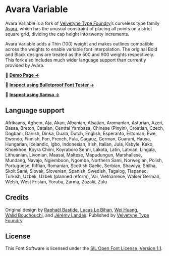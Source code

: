 # Avara Variable

Avara Variable is a fork of [Velvetyne Type Foundry][vtf]’s curveless type family [Avara][avr], which has the unusual constraint of placing all points on a strict square grid, dividing the cap height into twenty increments.

Avara Variable adds a Thin (100) weight and makes outlines compatible across the weights to enable variable font interpolation. The original Bold and Black designs are treated as the 500 and 900 weights respectively. This fork also includes much wider language support than currently provided by Avara.

👀 [**Demo Page →**][demo]

🔬 [**Inspect using Bulletproof Font Tester →**][bulletproof]

🔬 [**Inspect using Samsa →**][samsa]

## Language support

Afrikaans, Aghem, Aja, Akan, Albanian, Alsatian, Aromanian, Asturian,
Azeri, Basaa, Breton, Catalan, Central Yambasa, Chinese (Pinyin),
Croatian, Czech, Dagbani, Danish, Dinka, Duala, Dutch, English,
Esperanto, Estonian, Ewe, Ewondo, Finnish, Fon, French, Fula, Gagauz,
German, Guarani, Hausa, Hungarian, Icelandic, Igbo, Indonesian, Irish,
Italian, Jula, Kabyle, Kako, Khoekhoe, Koyra Chiini, Koyraboro Senni,
Lakota, Latin, Latvian, Lingala, Lithuanian, Livonian, Maasai,
Maltese, Mapudungun, Marshallese, Mundang, Navajo, Ngiemboon, Ngomba,
Northern Sami, Norwegian, Polish, Portuguese, Riffian, Romanian,
Scottish Gaelic, Serbian, Shawiya, Shilha, Skolt Sami, Slovak,
Slovenian, Spanish, Swedish, Tagalog, Tlapanec, Turkish, Uzbek, Uzbek
(planned reform), Vai, Vietnamese, Walser German, Welsh, West Frisian,
Yoruba, Zarma, Zazaki, Zulu

## Credits

Original design by [Raphaël&nbsp;Bastide][rb], [Lucas&nbsp;Le&nbsp;Bihan][llb],
[Wei&nbsp;Huang][wh], [Walid&nbsp;Bouchouchi][wb], and [Jérémy&nbsp;Landes][jl].
Published by [Velvetyne Type Foundry][vtf].

## License

This Font Software is licensed under the [SIL Open Font License, Version 1.1][ofl].

[vtf]: https://velvetyne.fr/
[avr]: https://velvetyne.fr/fonts/avara/
[demo]: https://delucis.github.io/avara-variable/
[bulletproof]: https://bulletproof.italic.space/glyphs?preload=https://delucis.github.io/avara-variable/fonts/AvaraVariable[wght].ttf
[samsa]: https://lorp.github.io/samsa/src/samsa-gui.html?preload=https://delucis.github.io/avara-variable/fonts/AvaraVariable[wght].ttf
[rb]: https://raphaelbastide.com/
[llb]: https://lucaslebihan.fr/
[wh]: https://github.com/weiweihuanghuang/
[wb]: https://www.akakir.com/
[jl]: https://studiotriple.fr/
[ofl]: http://scripts.sil.org/OFL